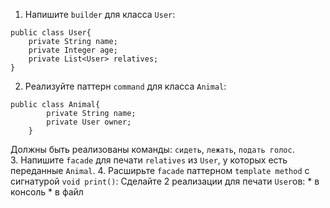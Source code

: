 1. Напишите `builder` для класса `User`:
```
public class User{
    private String name;
    private Integer age;
    private List<User> relatives;
}
```
2. Реализуйте паттерн `command` для класса `Animal`:
```
public class Animal{
        private String name;
        private User owner;
    }
```
Должны быть реализованы команды: `сидеть`, `лежать`, `подать голос`.\
3. Напишите `facade` для печати `relatives` из `User`, у которых есть переданные `Animal`.
4. Расширьте `facade` паттерном `template method` с сигнатурой `void print()`:
Сделайте 2 реализации для печати `User`ов: 
    * в консоль
    * в файл
